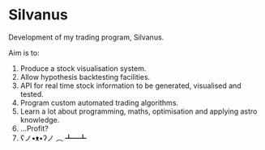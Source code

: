 # Silvanus
Development of my trading program, Silvanus.

Aim is to:

1) Produce a stock visualisation system.
2) Allow hypothesis backtesting facilities.
3) API for real time stock information to be generated, visualised and tested.
4) Program custom automated trading algorithms.
5) Learn a lot about programming, maths, optimisation and applying astro knowledge.
6) ...Profit?
7) ʕノ•ᴥ•ʔノ ︵ ┻━┻
